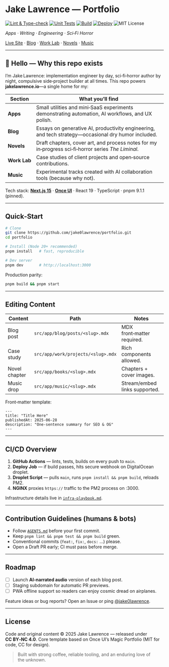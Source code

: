 # Jake Lawrence — Portfolio

[![Lint & Type-check](https://github.com/jake0lawrence/portfolio/actions/workflows/lint.yml/badge.svg?branch=main)](https://github.com/jake0lawrence/portfolio/actions/workflows/lint.yml)
[![Unit Tests](https://github.com/jake0lawrence/portfolio/actions/workflows/test.yml/badge.svg?branch=main)](https://github.com/jake0lawrence/portfolio/actions/workflows/test.yml)
[![Build](https://github.com/jake0lawrence/portfolio/actions/workflows/build.yml/badge.svg?branch=main)](https://github.com/jake0lawrence/portfolio/actions/workflows/build.yml)
[![Deploy](https://github.com/jake0lawrence/portfolio/actions/workflows/deploy.yml/badge.svg?branch=main)](https://github.com/jake0lawrence/portfolio/actions/workflows/deploy.yml)
![MIT License](https://img.shields.io/github/license/jake0lawrence/portfolio?cacheSeconds=30)


*Apps · Writing · Engineering · Sci‑Fi Horror*

[Live Site](https://jakelawrence.io) · [Blog](/blog) · [Work Lab](/work) · [Novels](/books) · [Music](/music)

---

## 🤖 Hello — Why this repo exists

I’m Jake Lawrence: implementation engineer by day, sci‑fi‑horror author by night, compulsive side‑project builder at all times. This repo powers **jakelawrence.io**—a single home for my:

| Section      | What you’ll find                                                                                    |
| ------------ | --------------------------------------------------------------------------------------------------- |
| **Apps**     | Small utilities and mini‑SaaS experiments demonstrating automation, AI workflows, and UX polish.    |
| **Blog**     | Essays on generative AI, productivity engineering, and tech strategy—occasional dry humor included. |
| **Novels**   | Draft chapters, cover art, and process notes for my in‑progress sci‑fi‑horror series *The Liminal*. |
| **Work Lab** | Case studies of client projects and open‑source contributions.                                      |
| **Music**    | Experimental tracks created with AI collaboration tools (because why not).                          |

Tech stack: **[Next.js 15](https://nextjs.org)** · **[Once UI](https://once-ui.com)** · React 19 · TypeScript · pnpm 9.1.1 (pinned).

---

## Quick‑Start

```bash
# Clone
git clone https://github.com/jake0lawrence/portfolio.git
cd portfolio

# Install (Node 20+ recommended)
pnpm install   # fast, reproducible

# Dev server
pnpm dev       # http://localhost:3000
```

Production parity:

```bash
pnpm build && pnpm start
```

---

## Editing Content

| Content       | Path                               | Notes                         |
| ------------- | ---------------------------------- | ----------------------------- |
| Blog post     | `src/app/blog/posts/<slug>.mdx`    | MDX front‑matter required.    |
| Case study    | `src/app/work/projects/<slug>.mdx` | Rich components allowed.      |
| Novel chapter | `src/app/books/<slug>.mdx`         | Chapters + cover images.      |
| Music drop    | `src/app/music/<slug>.mdx`         | Stream/embed links supported. |

Front‑matter template:

```mdx
---
title: "Title Here"
publishedAt: 2025‑06‑28
description: "One‑sentence summary for SEO & OG"
---
```

---

## CI/CD Overview

1. **GitHub Actions** — lints, tests, builds on every push to `main`.
2. **Deploy Job** — if build passes, hits secure webhook on DigitalOcean droplet.
3. **Droplet Script** — pulls `main`, runs `pnpm install && pnpm build`, reloads PM2.
4. **NGINX** proxies `https://` traffic to the PM2 process on :3000.

Infrastructure details live in [`infra-playbook.md`](infra-playbook.md).

---

## Contribution Guidelines (humans & bots)

* Follow [`AGENTS.md`](AGENTS.md) before your first commit.
* Keep `pnpm lint && pnpm test && pnpm build` green.
* Conventional commits (`feat:`, `fix:`, `docs:` …) please.
* Open a Draft PR early; CI must pass before merge.

---

## Roadmap

* [ ] Launch **AI‑narrated audio** version of each blog post.
* [ ] Staging subdomain for automatic PR previews.
* [ ] PWA offline support so readers can enjoy cosmic dread on airplanes.

Feature ideas or bug reports? Open an Issue or ping [@jake0lawrence](https://github.com/jake0lawrence).

---

## License

Code and original content © 2025 Jake Lawrence — released under **CC BY‑NC 4.0**. Core template based on Once UI’s Magic Portfolio (MIT for code, CC for design).

> Built with strong coffee, reliable tooling, and an enduring love of the unknown.
